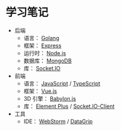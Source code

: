 # 学习笔记

- 后端
  - 语言： [Golang](./web-application/back-end/Golang)
  - 框架： [Express](./web-application/back-end/Express)
  - 运行时： [Node.js](./web-application/back-end/Node.js)
  - 数据库： [MongoDB](./web-application/back-end/MongoDB)
  - 库： [Socket.IO](./web-application/back-end/Socket.IO)
- 前端
  - 语言： [JavaScript](./web-application/front-end/JavaScript) / [TypeScript](./web-application/front-end/TypeScript)
  - 框架： [Vue.js](./web-application/front-end/Vue.js)
  - 3D 引擎： [Babylon.js](./web-application/front-end/Babylon.js)
  - 库： [Element Plus](./web-application/front-end/ElementPlus) / [Socket.IO-Client](./web-application/front-end/Socket.IO-Client)
- 工具
  - IDE： [WebStorm](./web-application/tools/WebStorm) / [DataGrip](./web-application/tools/DataGrip)
